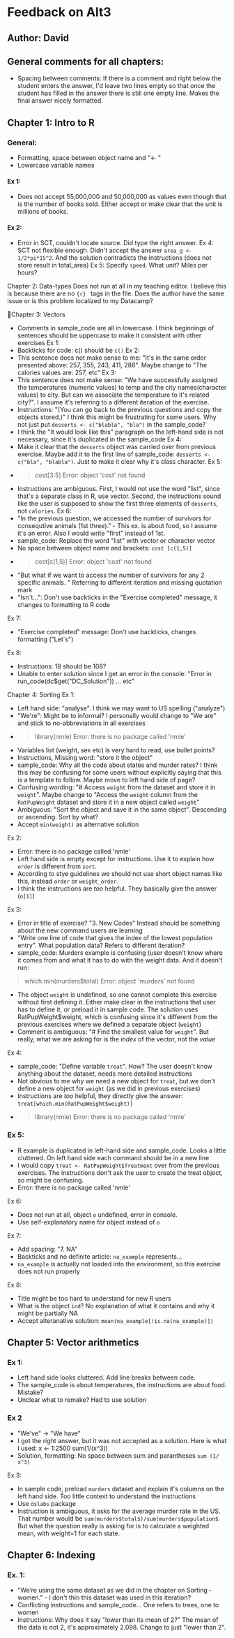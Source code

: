 # Feedback on Alt3
## Author: David


## General comments for all chapters:
* Spacing between comments: If there is a comment and right below the student enters the answer, I'd leave two lines empty so that once the student has filled in the answer there is still one empty line. Makes the final answer nicely formatted.


## Chapter 1: Intro to R
### General:
* Formatting, space between object name and "<- "
* Lowercase variable names

#### Ex 1:
* Does not accept 55,000,000 and 50,000,000 as values even though that is the number of books sold. Either accept or make clear that the unit is millions of books.
#### Ex 2:
* Error in SCT, couldn't locate source. Did type the right answer.
Ex 4: SCT not flexible enough. Didn't accept the answer `area_g <- 1/2*pi*15^2`. And the solution contradicts the instructions (does not store result in total_area)
Ex 5: Specify `speed`. What unit? Miles per hours?

Chapter 2: Data-types
Does not run at all in my teaching editor. I believe this is because there are no ```{r} ``` tags in the file.
Does the author have the same issue or is this problem localized to my Datacamp?

Chapter 3: Vectors
* Comments in sample_code are all in lowercase. I think beginnings of sentences should be uppercase to make it consistent with other exercises
Ex 1:
* Backticks for code: c() should be `c()`
Ex 2:
* This sentence does not make sense to me: "It's in the same order presented above: 257, 355, 243, 411, 288". Maybe change to "The calories values are: 257, etc"
Ex 3:
* This sentence does not make sense: "We have successfully assigned the temperatures (numeric values) to temp and the city names(character values) to city. But can we associate the temperature to it's related city?". I assume it's referring to a different iteration of the exercise.
* Instructions: "(You can go back to the previous questions and copy the objects stored.)" I think this might be frustrating for some users. Why not just put `desserts <- c("blabla", "bla")` in the sample_code?
* I think the "It would look like this" paragraph on the left-hand side is not necessary, since it's duplicated in the sample_code
Ex 4:
* Make it clear that the `desserts` object was carried over from previous exercise. Maybe add it to the first line of sample_code: `desserts <- c("bla", "blabla")`. Just to make it clear why it's class character.
Ex 5:
* > cost[3:5]
Error: object 'cost' not found
* Instructions are ambiguous. First, I would not use the word "list", since that's a separate class in R, use vector. Second, the instructions sound like the user is supposed to show the first three elements of `desserts`, not `calories`.
Ex 6:
* "In the previous question, we accessed the number of survivors for consequtive animals (1st three)." - This ex. is about food, so I assume it's an error. Also I would write "first" instead of 1st.
* sample_code: Replace the word "list" with vector or character vector
* No space between object name and brackets: `cost [c(1,5)]`
* > cost[c(1,5)]
Error: object 'cost' not found
* "But what if we want to access the number of survivors for any 2 specific animals. " Referring to different iteration and missing quotation mark
* "Isn`t...": Don't use backticks in the "Exercise completed" message, it changes to formatting to R code

Ex 7:
* "Exercise completed" message: Don't use backticks, changes formatting ("Let`s")

Ex 8:
* Instructions: 18 should be 108?
* Unable to enter solution since I get an error in the console: "Error in run_code(dc$get("DC_Solution")) ... etc"


Chapter 4: Sorting
Ex 1:
* Left hand side: "analyse". I think we may want to US spelling ("analyze")
* "We're": Might be to informal? I personally would change to "We are" and stick to no-abbreviations in all exercises
* > library(nmle)
Error: there is no package called 'nmle'
* Variables list (weight, sex etc) is very hard to read, use bullet points?
* Instructions, Missing word: "store it the object"
* sample_code: Why all the code about states and murder rates? I think this may be confusing for some users without explicitly saying that this is a template to follow. Maybe move to left hand side of page?
* Confusing wording: "# Access `weight` from the dataset and store it in `weight`". Maybe change to "Access the `weight` column from the `RatPupWeight` dataset and store it in a new object called `weight`"
* Ambiguous: "Sort the object and save it in the same object". Descending or ascending. Sort by what?
* Accept `min(weight)` as alternative solution

Ex 2:
* Error: there is no package called 'nmle'
* Left hand side is empty except for instructions. Use it to explain how `order` is different from `sort`.
* According to stye guidelines we should not use short object names like this, instead `order` or `weight_order`.
* I think the instructions are *too* helpful. They basically give the answer (`o[1]`)

Ex 3:
* Error in title of exercise? "3. New Codes" Instead should be something about the new command users are learning
* "Write one line of code that gives the index of the lowest population entry". What population data? Refers to different iteration?
*  sample_code: Murders example is confusing (user doesn't know where it comes from and what it has to do with the weight data. And it doesn't run:
> which.min(murders$total)
Error: object 'murders' not found
* The object `weight` is undefined, so one cannot complete this exercise without first defining it. Either make clear in the instructions that user has to define it, or preload it in sample code. The solution uses RatPupWeight$weight, which is confusing since it's different from the previous exercises where we defined a separate object (`weight`)
* Comment is ambiguous: "# Find the smallest value for `weight`". But really, what we are asking for is the *index* of the vector, not the *value*

Ex 4:
* sample_code: "Define variable `treat`". How? The user doesn't know anything about the dataset, needs more detailed instructions
* Not obvious to me why we need a new object for `treat`, but we don't define a new object for `weight` (as we did in previous exercises)
* Instructions are *too* helpful, they directly give the answer: `treat[which.min(RatPupWeight$weight)]`
* > library(nmle)
Error: there is no package called 'nmle'

### Ex 5:
* R example is duplicated in left-hand side and sample_code. Looks a little cluttered. On left hand side each command should be in a new line
* I would copy `treat <- RatPupWeight$Treatment` over from the previous exercises. The instructions don't ask the user to create the treat object, so might be confusing.
* Error: there is no package called 'nmle'

Ex 6:
* Does not run at all, object `o` undefined, error in console.
* Use self-explanatory name for object instead of `o`

Ex 7:
* Add spacing: "7. NA"
* Backticks and no definite article: `na_example` represents...
* `na_example` is actually not loaded into the environment, so this exercise does not run properly

Ex 8:
* Title might be too hard to understand for new R users
* What is the object `ind`? No explanation of what it contains and why it might be partially NA
* Accept alteranative solution: `mean(na_example[!is.na(na_example)])`


## Chapter 5: Vector arithmetics
### Ex 1:
* Left hand side looks cluttered. Add line breaks between code.
* The sample_code is about temperatures, the instructions are about food. Mistake?
* Unclear what to remake? Had to use solution

### Ex 2
* "We've" -> "We have"
* I got the right answer, but it was not accepted as a solution. Here is what I used:
x <- 1:2500
sum(1/(x^3))
* Solution, formatting: No space between sum and parantheses `sum (1/ x^3)`

Ex 3:
* In sample code, preload `murders` dataset and explain it's columns on the left hand side. Too little context to understand the instructions
* Use `dslabs` package
* Instruction is ambiguous, it asks for the average murder rate in the US.  That number would be ```sum(murders$total$)/sum(murders$population$```.  But what the question really is asking for is to calculate a weighted mean, with weight=1 for each state.


## Chapter 6: Indexing
### Ex. 1:
* "We’re using the same dataset as we did in the chapter on Sorting - women." - I don't thin this dataset was used in this iteration?
* Conflicting instructions and sample_code... One refers to trees, one to women
* Instructions: Why does it say "lower than its mean of 2?" The mean of the data is not 2, it's approximately 2.098. Change to just "lower than 2".
